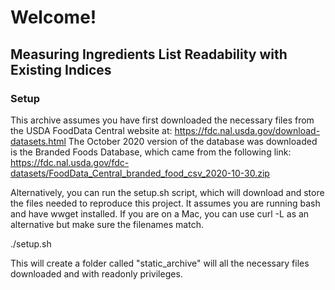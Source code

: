# Welcome! 

## Measuring Ingredients List Readability with Existing Indices


### Setup
This archive assumes you have first downloaded the necessary files from the USDA FoodData Central website at: https://fdc.nal.usda.gov/download-datasets.html
The October 2020 version of the database was downloaded is the Branded Foods Database, which came from the following link:
https://fdc.nal.usda.gov/fdc-datasets/FoodData_Central_branded_food_csv_2020-10-30.zip

Alternatively, you can run the setup.sh script, which will download and store the files needed to reproduce this project. It assumes you are running bash and have wwget installed. If you are on a Mac, you can use curl -L as an alternative but make sure the filenames match.

./setup.sh

This will create a folder called "static_archive" will all the necessary files downloaded and with readonly privileges.
